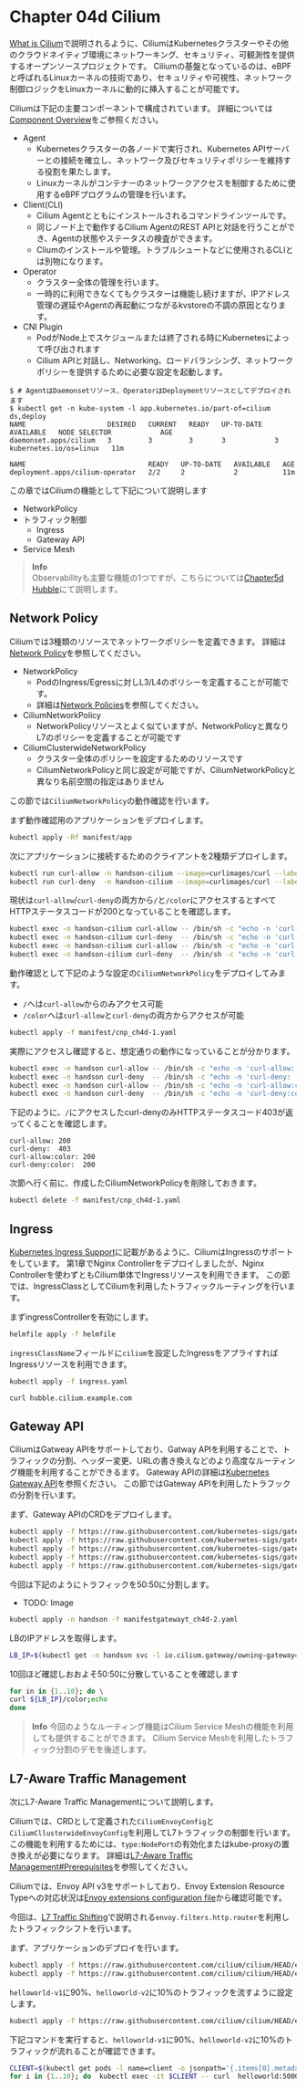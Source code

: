 # Chapter 04d Cilium

[What is Cilium](https://cilium.io/get-started/)で説明されるように、CiliumはKubernetesクラスターやその他のクラウドネイティブ環境にネットワーキング、セキュリティ、可観測性を提供するオープンソースプロジェクトです。
Ciliumの基盤となっているのは、eBPFと呼ばれるLinuxカーネルの技術であり、セキュリティや可視性、ネットワーク制御ロジックをLinuxカーネルに動的に挿入することが可能です。

Ciliumは下記の主要コンポーネントで構成されています。
詳細については[Component Overview](https://docs.cilium.io/en/stable/overview/component-overview/#component-overview)をご参照ください。

- Agent
  - Kubernetesクラスターの各ノードで実行され、Kubernetes APIサーバーとの接続を確立し、ネットワーク及びセキュリティポリシーを維持する役割を果たします。
  - Linuxカーネルがコンテナーのネットワークアクセスを制御するために使用するeBPFプログラムの管理を行います。
- Client(CLI)
  - Cilium Agentとともにインストールされるコマンドラインツールです。
  - 同じノード上で動作するCilium AgentのREST APIと対話を行うことができ、Agentの状態やステータスの検査ができます。
  - Cliumのインストールや管理。トラブルシュートなどに使用されるCLIとは別物になります。
- Operator
  - クラスター全体の管理を行います。
  - 一時的に利用できなくてもクラスターは機能し続けますが、IPアドレス管理の遅延やAgentの再起動につながるkvstoreの不調の原因となります。
- CNI Plugin
  - PodがNode上でスケジュールまたは終了される時にKubernetesによって呼び出されます
  - Cilium APIと対話し、Networking、ロードバランシング、ネットワークポリシーを提供するために必要な設定を起動します。

```console
$ # AgentはDaemonsetリソース、OperatorはDeploymentリソースとしてデプロイされます
$ kubectl get -n kube-system -l app.kubernetes.io/part-of=cilium ds,deploy
NAME                    DESIRED   CURRENT   READY   UP-TO-DATE   AVAILABLE   NODE SELECTOR            AGE
daemonset.apps/cilium   3         3         3       3            3           kubernetes.io/os=linux   11m

NAME                              READY   UP-TO-DATE   AVAILABLE   AGE
deployment.apps/cilium-operator   2/2     2            2           11m
```

この章ではCiliumの機能として下記について説明します

- NetworkPolicy
- トラフィック制御
  - Ingress
  - Gateway API
- Service Mesh

> **Info**  
> Observabilityも主要な機能の1つですが、こちらについては[Chapter5d Hubble](./../chapter05d_hubble/)にて説明します。

## Network Policy

Ciliumでは3種類のリソースでネットワークポリシーを定義できます。
詳細は[Network Policy](https://docs.cilium.io/en/stable/network/kubernetes/policy/#network-policy)を参照してください。

- NetworkPolicy
  - PodのIngress/Egressに対しL3/L4のポリシーを定義することが可能です。
  - 詳細は[Network Policies](https://kubernetes.io/docs/concepts/services-networking/network-policies/)を参照してください。
- CiliumNetworkPolicy
  - NetworkPolicyリソースとよく似ていますが、NetworkPolicyと異なりL7のポリシーを定義することが可能です
- CiliumClusterwideNetworkPolicy
  - クラスター全体のポリシーを設定するためのリソースです
  - CiliumNetworkPolicyと同じ設定が可能ですが、CiliumNetworkPolicyと異なり名前空間の指定はありません

この節では`CiliumNetworkPolicy`の動作確認を行います。

まず動作確認用のアプリケーションをデプロイします。

```sh
kubectl apply -Rf manifest/app
```

次にアプリケーションに接続するためのクライアントを2種類デプロイします。

```sh
kubectl run curl-allow -n handson-cilium --image=curlimages/curl --labels="app=curl-allow" --command -- sleep infinity
kubectl run curl-deny  -n handson-cilium --image=curlimages/curl --labels="app=curl-deny"  --command -- sleep infinity
```

現状は`curl-allow`/`curl-deny`の両方から`/`と`/color`にアクセスするとすべてHTTPステータスコードが200となっていることを確認します。

```sh
kubectl exec -n handson-cilium curl-allow -- /bin/sh -c "echo -n 'curl-allow: ';curl -s -o /dev/null handson:80 -w '%{http_code}\n'"
kubectl exec -n handson-cilium curl-deny  -- /bin/sh -c "echo -n 'curl-deny:  ';curl -s -o /dev/null handson:80 -w '%{http_code}\n'"
kubectl exec -n handson-cilium curl-allow -- /bin/sh -c "echo -n 'curl-allow:color: ';curl -s -o /dev/null handson:80/color -w '%{http_code}\n'"
kubectl exec -n handson-cilium curl-deny  -- /bin/sh -c "echo -n 'curl-deny:color:  ';curl -s -o /dev/null handson:80/color -w '%{http_code}\n'"
```

動作確認として下記のような設定の`CiliumNetworkPolicy`をデプロイしてみます。
- `/`へは`curl-allow`からのみアクセス可能
- `/color`へは`curl-allow`と`curl-deny`の両方からアクセスが可能

```sh
kubectl apply -f manifest/cnp_ch4d-1.yaml
```

実際にアクセスし確認すると、想定通りの動作になっていることが分かります。

```sh
kubectl exec -n handson curl-allow -- /bin/sh -c "echo -n 'curl-allow: ';curl -s -o /dev/null handson:80 -w '%{http_code}\n'"
kubectl exec -n handson curl-deny  -- /bin/sh -c "echo -n 'curl-deny:  ';curl -s -o /dev/null handson:80 -w '%{http_code}\n'"
kubectl exec -n handson curl-allow -- /bin/sh -c "echo -n 'curl-allow:color: ';curl -s -o /dev/null handson:80/color -w '%{http_code}\n'"
kubectl exec -n handson curl-deny  -- /bin/sh -c "echo -n 'curl-deny:color:  ';curl -s -o /dev/null handson:80/color -w '%{http_code}\n'"
```

下記のように、`/`にアクセスしたcurl-denyのみHTTPステータスコード403が返ってくることを確認します。

```console
curl-allow: 200
curl-deny:  403
curl-allow:color: 200
curl-deny:color:  200
```

次節へ行く前に、作成したCiliumNetworkPolicyを削除しておきます。

```sh
kubectl delete -f manifest/cnp_ch4d-1.yaml
```

## Ingress

[Kubernetes Ingress Support](https://docs.cilium.io/en/stable/network/servicemesh/ingress/)に記載があるように、CiliumはIngressのサポートをしています。
第1章でNginx Controllerをデプロイしましたが、Nginx Controllerを使わずともCilium単体でIngressリソースを利用できます。
この節では、IngressClassとしてCiliumを利用したトラフィックルーティングを行います。

まずingressControllerを有効にします。

```bash
helmfile apply -f helmfile
```

`ingressClassName`フィールドに`cilium`を設定したIngressをアプライすればIngressリソースを利用できます。

```bash
kubectl apply -f ingress.yaml
```

```bash
curl hubble.cilium.example.com
```

## Gateway API

CiliumはGatweay APIをサポートしており、Gatway APIを利用することで、トラフィックの分割、ヘッダー変更、URLの書き換えなどのより高度なルーティング機能を利用することができるます。
Gateway APIの詳細は[Kubernetes Gateway API](https://gateway-api.sigs.k8s.io/)を参照ください。
この節ではGateway APIを利用したトラフックの分割を行います。

まず、Gateway APIのCRDをデプロイします。

```sh
kubectl apply -f https://raw.githubusercontent.com/kubernetes-sigs/gateway-api/v0.7.0/config/crd/standard/gateway.networking.k8s.io_gatewayclasses.yaml
kubectl apply -f https://raw.githubusercontent.com/kubernetes-sigs/gateway-api/v0.7.0/config/crd/standard/gateway.networking.k8s.io_gateways.yaml
kubectl apply -f https://raw.githubusercontent.com/kubernetes-sigs/gateway-api/v0.7.0/config/crd/standard/gateway.networking.k8s.io_httproutes.yaml
kubectl apply -f https://raw.githubusercontent.com/kubernetes-sigs/gateway-api/v0.7.0/config/crd/standard/gateway.networking.k8s.io_referencegrants.yaml
kubectl apply -f https://raw.githubusercontent.com/kubernetes-sigs/gateway-api/v0.7.0/config/crd/experimental/gateway.networking.k8s.io_tlsroutes.yaml
```

今回は下記のようにトラフィックを50:50に分割します。

- TODO: Image

```sh
kubectl apply -n handson -f manifestgatewayt_ch4d-2.yaml
```

LBのIPアドレスを取得します。

```sh
LB_IP=$(kubectl get -n handson svc -l io.cilium.gateway/owning-gateway=cilium-gw -o=jsonpath='{.items[0].status.loadBalancer.ingress[0].ip}')
```

10回ほど確認しおおよそ50:50に分散していることを確認します

```sh
for in in {1..10}; do \
curl ${LB_IP}/color;echo
done
```

> **Info**
> 今回のようなルーティング機能はCilium Service Meshの機能を利用しても提供することができます。
> Cilium Service Meshを利用したトラフィック分割のデモを後述します。

## L7-Aware Traffic Management

次にL7-Aware Traffic Managementについて説明します。

Ciliumでは、CRDとして定義された`CiliumEnvoyConfig`と`CiliumCllusterwideEnvoyConfig`を利用してL7トラフィックの制御を行います。
この機能を利用するためには、`type:NodePort`の有効化またはkube-proxyの置き換えが必要になります。
詳細は[L7-Aware Traffic Management#Prerequisites](https://docs.cilium.io/en/latest/network/servicemesh/l7-traffic-management/)を参照してください。

Ciliumでは、Envoy API v3をサポートしており、Envoy Extension Resource Typeへの対応状況は[Envoy extensions configuration file](https://github.com/cilium/proxy/blob/main/envoy_build_config/extensions_build_config.bzl)から確認可能です。

今回は、[L7 Traffic Shifting](https://docs.cilium.io/en/latest/network/servicemesh/envoy-traffic-shifting/)で説明される`envoy.filters.http.router`を利用したトラフィックシフトを行います。

まず、アプリケーションのデプロイを行います。

```bash
kubectl apply -f https://raw.githubusercontent.com/cilium/cilium/HEAD/examples/kubernetes/servicemesh/envoy/client-helloworld.yaml
kubectl apply -f https://raw.githubusercontent.com/cilium/cilium/HEAD/examples/kubernetes/servicemesh/envoy/helloworld-service-v1-v2.yaml
```

`helloworld-v1`に90%、`helloworld-v2`に10%のトラフィックを流すように設定します。

```bash
kubectl apply -f https://raw.githubusercontent.com/cilium/cilium/HEAD/examples/kubernetes/servicemesh/envoy/helloworld-service-v1-v2.yaml
```

下記コマンドを実行すると、`helloworld-v1`に90%、`helloworld-v2`に10%のトラフィックが流れることが確認できます。

```bash
CLIENT=$(kubectl get pods -l name=client -o jsonpath='{.items[0].metadata.name}')
for i in {1..10}; do  kubectl exec -it $CLIENT -- curl  helloworld:5000/hello; done
```









